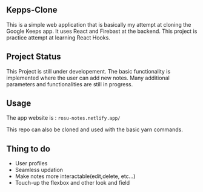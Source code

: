 ## Kepps-Clone

This is a simple web application that is basically my attempt at cloning the Google Keeps app. It uses React and Firebast at the backend. This project is practice attempt at learning React Hooks.

## Project Status

This Project is still under developement. The basic functionality is implemented where the user can add new notes. Many additional parameters and functionalities are still in progress.

## Usage

The app website is : ` rosu-notes.netlify.app/ `

This repo can also be cloned and used with the basic yarn commands.

## Thing to do 

* User profiles
* Seamless updation
* Make notes more interactable(edit,delete, etc...)
* Touch-up the flexbox and other look and field


